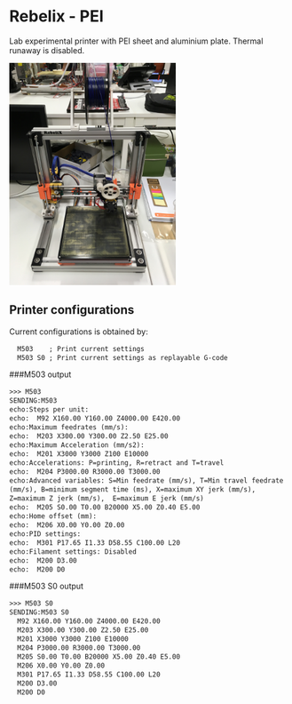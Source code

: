 # Rebelix - PEI
Lab experimental printer with PEI sheet and aluminium plate. Thermal runaway is disabled.

<img src="rebelix_pei.jpg" width="300">


## Printer configurations
Current configurations is obtained by:

```
  M503    ; Print current settings
  M503 S0 ; Print current settings as replayable G-code
```

###M503 output

```
>>> M503
SENDING:M503
echo:Steps per unit:
echo:  M92 X160.00 Y160.00 Z4000.00 E420.00
echo:Maximum feedrates (mm/s):
echo:  M203 X300.00 Y300.00 Z2.50 E25.00
echo:Maximum Acceleration (mm/s2):
echo:  M201 X3000 Y3000 Z100 E10000
echo:Accelerations: P=printing, R=retract and T=travel
echo:  M204 P3000.00 R3000.00 T3000.00
echo:Advanced variables: S=Min feedrate (mm/s), T=Min travel feedrate (mm/s), B=minimum segment time (ms), X=maximum XY jerk (mm/s),  Z=maximum Z jerk (mm/s),  E=maximum E jerk (mm/s)
echo:  M205 S0.00 T0.00 B20000 X5.00 Z0.40 E5.00
echo:Home offset (mm):
echo:  M206 X0.00 Y0.00 Z0.00
echo:PID settings:
echo:  M301 P17.65 I1.33 D58.55 C100.00 L20
echo:Filament settings: Disabled
echo:  M200 D3.00
echo:  M200 D0
```

###M503 S0 output

```
>>> M503 S0
SENDING:M503 S0
  M92 X160.00 Y160.00 Z4000.00 E420.00
  M203 X300.00 Y300.00 Z2.50 E25.00
  M201 X3000 Y3000 Z100 E10000
  M204 P3000.00 R3000.00 T3000.00
  M205 S0.00 T0.00 B20000 X5.00 Z0.40 E5.00
  M206 X0.00 Y0.00 Z0.00
  M301 P17.65 I1.33 D58.55 C100.00 L20
  M200 D3.00
  M200 D0

```
